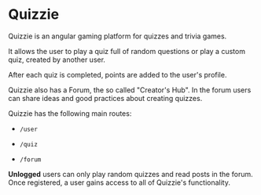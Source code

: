 # Quizzie

Quizzie is an angular gaming platform for quizzes and trivia games.

It allows the user to play a quiz full of random questions or play a custom quiz, created by another user.

After each quiz is completed, points are added to the user's profile.

Quizzie also has a Forum, the so called "Creator's Hub". In the forum users can share ideas and good practices about creating quizzes.

Quizzie has the following main routes:

- ```/user```

- ```/quiz```

- ```/forum```

**Unlogged** users can only play random quizzes and read posts in the forum. Once registered, a user gains access to all of Quizzie's functionality.
